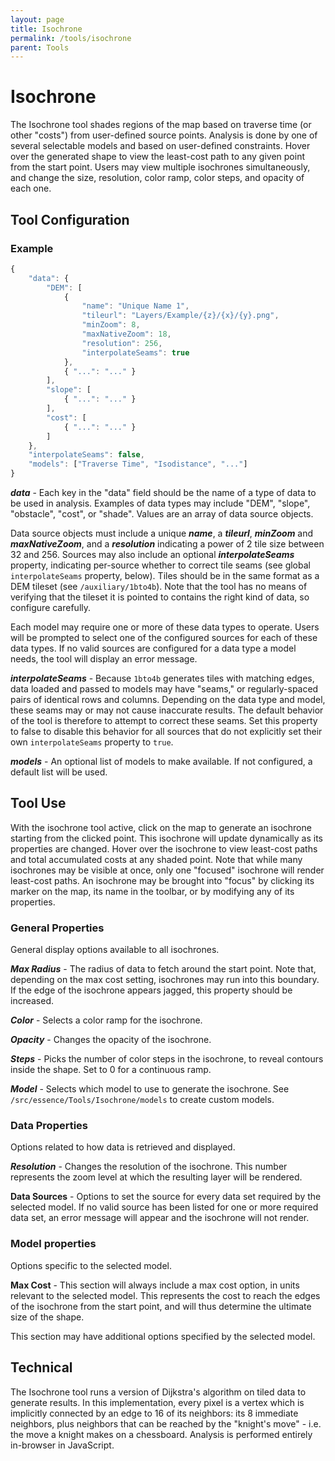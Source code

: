 ```yaml
---
layout: page
title: Isochrone
permalink: /tools/isochrone
parent: Tools
---
```


# Isochrone

The Isochrone tool shades regions of the map based on traverse time (or other "costs") from user-defined source points. Analysis is done by one of several selectable models and based on user-defined constraints. Hover over the generated shape to view the least-cost path to any given point from the start point. Users may view multiple isochrones simultaneously, and change the size, resolution, color ramp, color steps, and opacity of each one.

## Tool Configuration

### Example

```javascript
{
    "data": {
        "DEM": [
            {
                "name": "Unique Name 1",
                "tileurl": "Layers/Example/{z}/{x}/{y}.png",
                "minZoom": 8,
                "maxNativeZoom": 18,
                "resolution": 256,
                "interpolateSeams": true
            },
            { "...": "..." }
        ],
        "slope": [
            { "...": "..." }
        ],
        "cost": [
            { "...": "..." }
        ]
    },
    "interpolateSeams": false,
    "models": ["Traverse Time", "Isodistance", "..."]
}
```

_**data**_ - Each key in the "data" field should be the name of a type of data to be used in analysis. Examples of data types may include "DEM", "slope", "obstacle", "cost", or "shade". Values are an array of data source objects.

Data source objects must include a unique _**name**_, a _**tileurl**_, _**minZoom**_ and _**maxNativeZoom**_, and a _**resolution**_ indicating a power of 2 tile size between 32 and 256. Sources may also include an optional _**interpolateSeams**_ property, indicating per-source whether to correct tile seams (see global `interpolateSeams` property, below). Tiles should be in the same format as a DEM tileset (see `/auxiliary/1bto4b`). Note that the tool has no means of verifying that the tileset it is pointed to contains the right kind of data, so configure carefully.

Each model may require one or more of these data types to operate. Users will be prompted to select one of the configured sources for each of these data types. If no valid sources are configured for a data type a model needs, the tool will display an error message.

_**interpolateSeams**_ - Because `1bto4b` generates tiles with matching edges, data loaded and passed to models may have "seams," or regularly-spaced pairs of identical rows and columns. Depending on the data type and model, these seams may or may not cause inaccurate results. The default behavior of the tool is therefore to attempt to correct these seams. Set this property to false to disable this behavior for all sources that do not explicitly set their own `interpolateSeams` property to `true`.

_**models**_ - An optional list of models to make available. If not configured, a default list will be used.

## Tool Use

With the isochrone tool active, click on the map to generate an isochrone starting from the clicked point. This isochrone will update dynamically as its properties are changed. Hover over the isochrone to view least-cost paths and total accumulated costs at any shaded point. Note that while many isochrones may be visible at once, only one "focused" isochrone will render least-cost paths. An isochrone may be brought into "focus" by clicking its marker on the map, its name in the toolbar, or by modifying any of its properties.

### General Properties

General display options available to all isochrones.

_**Max Radius**_ - The radius of data to fetch around the start point. Note that, depending on the max cost setting, isochrones may run into this boundary. If the edge of the isochrone appears jagged, this property should be increased.

_**Color**_ - Selects a color ramp for the isochrone.

_**Opacity**_ - Changes the opacity of the isochrone.

_**Steps**_ - Picks the number of color steps in the isochrone, to reveal contours inside the shape. Set to 0 for a continuous ramp.

_**Model**_ - Selects which model to use to generate the isochrone. See `/src/essence/Tools/Isochrone/models` to create custom models.

### Data Properties

Options related to how data is retrieved and displayed.

_**Resolution**_ - Changes the resolution of the isochrone. This number represents the zoom level at which the resulting layer will be rendered.

**Data Sources** - Options to set the source for every data set required by the selected model. If no valid source has been listed for one or more required data set, an error message will appear and the isochrone will not render.

### Model properties

Options specific to the selected model.

**Max Cost** - This section will always include a max cost option, in units relevant to the selected model. This represents the cost to reach the edges of the isochrone from the start point, and will thus determine the ultimate size of the shape.

This section may have additional options specified by the selected model.

## Technical

The Isochrone tool runs a version of Dijkstra's algorithm on tiled data to generate results. In this implementation, every pixel is a vertex which is implicitly connected by an edge to 16 of its neighbors: its 8 immediate neighbors, plus neighbors that can be reached by the "knight's move" - i.e. the move a knight makes on a chessboard. Analysis is performed entirely in-browser in JavaScript.
